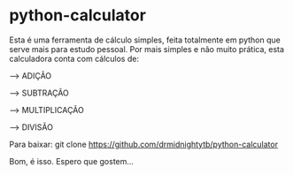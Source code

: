 # python-calculator
Esta é uma ferramenta de cálculo simples, feita totalmente em python que serve mais para estudo pessoal.
Por mais simples e não muito prática, esta calculadora conta com cálculos de:

--> ADIÇÃO

--> SUBTRAÇÃO

--> MULTIPLICAÇÃO

--> DIVISÃO

Para baixar:
git clone https://github.com/drmidnightytb/python-calculator

Bom, é isso. Espero que gostem...
